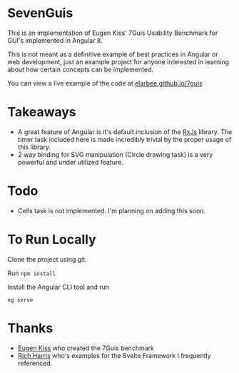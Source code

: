 # SevenGuis

This is an implementation of Eugen Kiss' 7Guis Usability Benchmark 
for GUI's implemented in Angular 8.

This is not meant as a definitive example of best practices in Angular or web development,
just an example project for anyone interested in learning about how certain concepts can be implemented.

You can view a live example of the code at [elarbee.github.io/7guis]([elarbee.github.io/7guis])


# Takeaways
* A great feature of Angular is it's default inclusion of the [RxJs](https://rxjs-dev.firebaseapp.com/) library.
The timer task included here is made incredibly trivial by the proper usage of this library.
* 2 way binding for SVG manipulation (Circle drawing task) is a very powerful and under utilized feature.

# Todo
* Cells task is not implemented. I'm planning on adding this soon. 

# To Run Locally

Clone the project using git.

Run `npm install`

Install the Angular CLI tool and run

`ng serve`

# Thanks
* [Eugen Kiss](https://eugenkiss.github.io/7guis/) who created the 7Guis benchmark
* [Rich Harris](https://github.com/Rich-Harris) who's examples for the Svelte Framework I frequently referenced.


